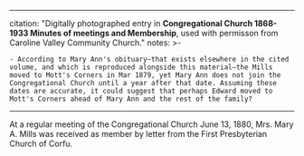 
---
citation: "Digitally photographed entry in **Congregational Church 1868-1933 Minutes of meetings and Membership**, used with permisson from Caroline Valley Community Church."
notes: >-

    - According to Mary Ann's obituary–that exists elsewhere in the cited volume, and which is reproduced alongside this material–the Mills moved to Mott's Corners in Mar 1879, yet Mary Ann does not join the Congregational Church until a year after that date. Assuming these dates are accurate, it could suggest that perhaps Edward moved to Mott's Corners ahead of Mary Ann and the rest of the family?

---

At a regular meeting of the Congregational Church June 13, 1880, Mrs. Mary A. Mills was received as member by letter from the First Presbyterian Church of Corfu.
